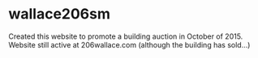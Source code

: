 # wallace206sm

Created this website to promote a building auction in October of 2015.
Website still active at 206wallace.com (although the building has sold...)
